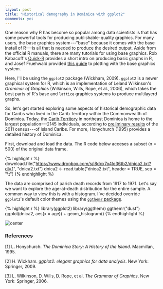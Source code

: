 ```yaml
---
layout: post
title: "Historical demography in Dominica with ggplot2"
comments: yes
---
```




One reason why R has become so popular among data scientists is that has some powerful tools for producing publishable-quality graphics. For many users, the base graphics system---"base" because it comes with the base install of R---is all that is needed to produce the desired output. Aside from the official R manuals, there are many tutorials for using base graphics. Rob Kabacoff's [Quick-R](http://www.statmethods.net/graphs/index.html) provides a short intro on producing basic graphs in R, and Josef Fruehwald provided [this guide](http://jofrhwld.github.io/rstudy/week4.html#Base) to plotting with the base graphics system.

Here, I'll be using the `ggplot2` package (Wickham, 2009). `ggplot2` is a newer graphical system for R, which is an implementation of Leland Wilkinson's _Grammar of Graphics_ (Wilkinson, Wills, Rope, et al., 2006), which takes the best parts of R's base and `lattice` graphics systems to produce multilayerd graphs.

So, let's get started exploring some aspects of historical demographic data for Caribs who lived in the Carib Territory within the Commonwealth of Dominica. Today, the [Carib Territory](http://en.wikipedia.org/wiki/Carib_Territory) in northeast Dominica is home to the largest population---2145 individuals, according to [preliminary results](http://dominica.gov.dm/images/documents/2011_census_report.pdf) of the 2011 census---of Island Caribs. For more, Honychurch (1995) provides a detailed history of Dominica.

First, download and load the data. The R code below acceses a subset (n = 500) of the original data frame.


{% highlight r %}
download.file("https://www.dropbox.com/s/i8dcx7o4lo36tb2/dnica2.txt?dl=1", "dnica2.txt")
dnica2 <- read.table("dnica2.txt", header = TRUE, sep = "\t")
{% endhighlight %}

The data are comprised of parish death records from 1917 to 1971. Let's say we want to explore the age-at-death distribution for the entire sample. A common way to view this is with a histogram. I've decided override `ggplot2`'s default color themes using the [`ggthemr` package](https://github.com/cttobin/ggthemr).


{% highlight r %}
library(ggplot2)
library(ggthemr)
ggthemr("dust")
ggplot(dnica2, aes(x = age)) + geom_histogram()
{% endhighlight %}

![center](http://bateyt.github.io/dominica/figs/2014-10-30-explore-dnica/unnamed-chunk-3-1.png) 




<!--The <iframe> below is for including an interactive ggvis plot that runs from shinyapps.io

<iframe frameborder="0" allowtransparency="true" scrolling="no" height="450" width="100%" src="https://bateyt.shinyapps.io/dnica_age-hist/"></iframe>-->


### References

[1] L. Honychurch. _The Dominica Story: A History of the Island_. Macmillan, 1995.

[2] H. Wickham. _ggplot2: elegant graphics for data analysis_. New York: Springer, 2009.

[3] L. Wilkinson, D. Wills, D. Rope, et al. _The Grammar of Graphics_. New York: Springer, 2006.